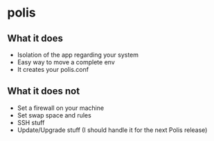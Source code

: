 # polis
## What it does
- Isolation of the app regarding your system
- Easy way to move a complete env
- It creates your polis.conf

## What it does not
- Set a firewall on your machine
- Set swap space and rules
- SSH stuff
- Update/Upgrade stuff (I should handle it for the next Polis release)
